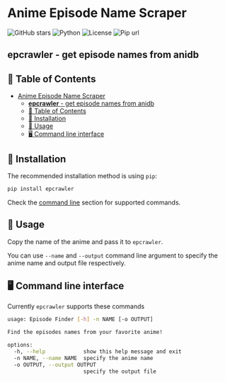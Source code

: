 # Anime Episode Name Scraper

![GitHub stars](https://img.shields.io/github/stars/dgsmiley18/EpCrawler.svg?style=social&label=Star&maxAge=2592000)
![Python](https://img.shields.io/badge/python-v3.6+-blue.svg)
![License](https://img.shields.io/badge/license-GPLv3-blue.svg)
![Pip url](https://img.shields.io/pypi/v/epcrawler.svg)

## **epcrawler** - get episode names from anidb

## 🎨 Table of Contents

- [Anime Episode Name Scraper](#anime-episode-name-scraper)
  - [**epcrawler** - get episode names from anidb](#epcrawler---get-episode-names-from-anidb)
  - [🎨 Table of Contents](#-table-of-contents)
  - [💾 Installation](#-installation)
  - [📙 Usage](#-usage)
  - [🖥️ Command line interface](#️-command-line-interface)

## 💾 Installation

The recommended installation method is using `pip`:

```bash
pip install epcrawler
```

Check the [command line](%EF%B8%8F-command-line-interface) section for supported commands.

## 📙 Usage

Copy the name of the anime and pass it to `epcrawler`.

You can use `--name` and `--output` command line argument to specify the anime name and output file respectively.


## 🖥️ Command line interface

Currently `epcrawler` supports these commands

```bash
usage: Episode Finder [-h] -n NAME [-o OUTPUT]

Find the episodes names from your favorite anime!

options:
  -h, --help            show this help message and exit
  -n NAME, --name NAME  specify the anime name
  -o OUTPUT, --output OUTPUT
                        specify the output file
```